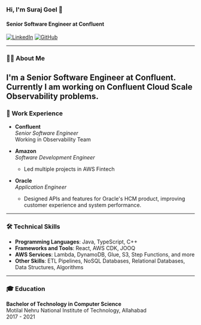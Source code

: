 ### Hi, I'm Suraj Goel 👋  
#### Senior Software Engineer at Confluent  

[![LinkedIn](https://img.shields.io/badge/LinkedIn-blue?style=flat-square&logo=linkedin&logoColor=white)](https://www.linkedin.com/in/surajgoel1225)
[![GitHub](https://img.shields.io/badge/GitHub-black?style=flat-square&logo=github&logoColor=white)](https://github.com/suraj-goel)

---

### 👨‍💻 About Me  
I'm a Senior Software Engineer at **Confluent**. Currently I am working on Confluent Cloud Scale Observability problems.
---

### 🚀 Work Experience  
- **Confluent**  
  _Senior Software Engineer_  
  Working in Observability Team

- **Amazon**  
  _Software Development Engineer_  
  - Led multiple projects in AWS Fintech

- **Oracle**  
  _Application Engineer_  
  - Designed APIs and features for Oracle's HCM product, improving customer experience and system performance.

---

### 🛠️ Technical Skills  
- **Programming Languages**: Java, TypeScript, C++  
- **Frameworks and Tools**: React, AWS CDK, JOOQ  
- **AWS Services**: Lambda, DynamoDB, Glue, S3, Step Functions, and more  
- **Other Skills**: ETL Pipelines, NoSQL Databases, Relational Databases, Data Structures, Algorithms  

---

### 🎓 Education  
**Bachelor of Technology in Computer Science**  
Motilal Nehru National Institute of Technology, Allahabad  
2017 - 2021
